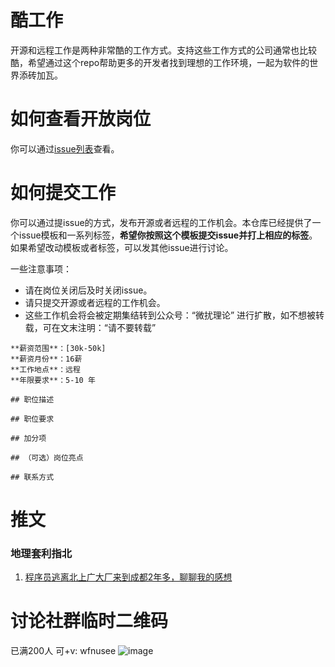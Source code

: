 # 酷工作
开源和远程工作是两种非常酷的工作方式。支持这些工作方式的公司通常也比较酷，希望通过这个repo帮助更多的开发者找到理想的工作环境，一起为软件的世界添砖加瓦。

# 如何查看开放岗位
你可以通过[issue列表](https://github.com/wfnuser/remote-or-opensource-jobs-cn/issues)查看。

# 如何提交工作
你可以通过提issue的方式，发布开源或者远程的工作机会。本仓库已经提供了一个issue模板和一系列标签，**希望你按照这个模板提交issue并打上相应的标签**。 如果希望改动模板或者标签，可以发其他issue进行讨论。 

一些注意事项：
* 请在岗位关闭后及时关闭issue。
* 请只提交开源或者远程的工作机会。
* 这些工作机会将会被定期集结转到公众号：“微扰理论” 进行扩散，如不想被转载，可在文末注明：“请不要转载”

```
**薪资范围**：[30k-50k] 
**薪资月份**：16薪
**工作地点**：远程
**年限要求**：5-10 年

## 职位描述

## 职位要求

## 加分项

## （可选）岗位亮点

## 联系方式
```

# 推文
### 地理套利指北
1. [程序员逃离北上广大厂来到成都2年多，聊聊我的感想](https://mp.weixin.qq.com/s/IFBrGtfVUFNUhVw0W9j8Ew)

# 讨论社群临时二维码
已满200人 可+v: wfnusee
![image](https://user-images.githubusercontent.com/8191686/218789470-c3843915-19ea-4b52-9b97-146cf2762eb0.png)


